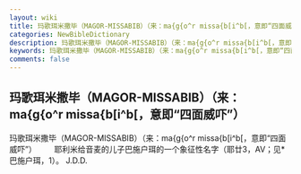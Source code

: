 ```yaml
---
layout: wiki
title: 玛歌珥米撒毕（MAGOR-MISSABIB）（来：ma{g{o^r missa{b[i^b[，意即“四面威吓”）
categories: NewBibleDictionary
description: 玛歌珥米撒毕（MAGOR-MISSABIB）（来：ma{g{o^r missa{b[i^b[，意即“四面威吓”）
keywords: 玛歌珥米撒毕（MAGOR-MISSABIB）（来：ma{g{o^r missa{b[i^b[，意即“四面威吓”）
comments: false
---
```


## 玛歌珥米撒毕（MAGOR-MISSABIB）（来：ma{g{o^r missa{b[i^b[，意即“四面威吓”）



玛歌珥米撒毕（MAGOR-MISSABIB）（来：ma{g{o^r
missa{b[i^b[，意即“四面威吓”）
　　耶利米给音麦的儿子巴施户珥的一个象征性名字（耶廿3，AV；见*巴施户珥，1）。
J.D.D.




